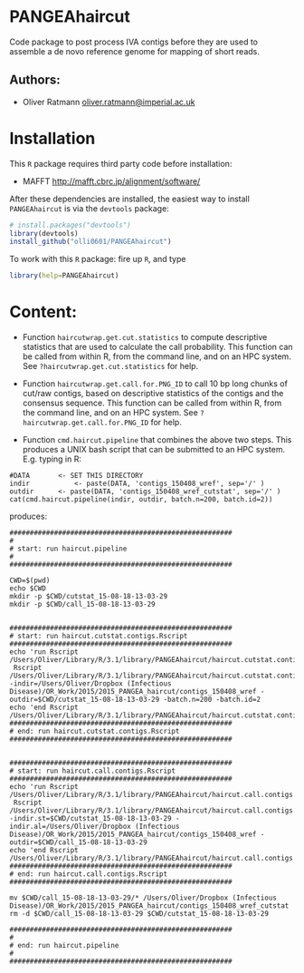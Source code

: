 # PANGEAhaircut

Code package to post process IVA contigs before they are used to assemble a de novo reference genome for mapping of short reads.

## Authors:

* Oliver Ratmann <oliver.ratmann@imperial.ac.uk>

# Installation

This `R` package requires third party code before installation:

* MAFFT http://mafft.cbrc.jp/alignment/software/

After these dependencies are installed, the easiest way to install `PANGEAhaircut` is via the `devtools` package:

```r
# install.packages("devtools")
library(devtools)
install_github("olli0601/PANGEAhaircut")
```

To work with this `R` package:
fire up `R`, and type 

```r
library(help=PANGEAhaircut)
```

# Content:

* Function `haircutwrap.get.cut.statistics` to compute descriptive statistics that are used to calculate the call probability. This function can be called from within R, from the command line, and on an HPC system. See `?haircutwrap.get.cut.statistics` for help.

* Function `haircutwrap.get.call.for.PNG_ID` to call 10 bp long chunks of cut/raw contigs, based on descriptive statistics of the contigs and the consensus sequence. This function can be called from within R, from the command line, and on an HPC system. See `?haircutwrap.get.call.for.PNG_ID` for help.

* Function `cmd.haircut.pipeline` that combines the above two steps. This produces a UNIX bash script that can be submitted to an HPC system. E.g. typing in R:

```
#DATA		<- SET THIS DIRECTORY
indir			<- paste(DATA, 'contigs_150408_wref', sep='/' )
outdir		<- paste(DATA, 'contigs_150408_wref_cutstat', sep='/' )		
cat(cmd.haircut.pipeline(indir, outdir, batch.n=200, batch.id=2))
```

produces:


```
#######################################################
#
# start: run haircut.pipeline
#
#######################################################

CWD=$(pwd)
echo $CWD
mkdir -p $CWD/cutstat_15-08-18-13-03-29
mkdir -p $CWD/call_15-08-18-13-03-29

 
#######################################################
# start: run haircut.cutstat.contigs.Rscript
####################################################### 
echo 'run Rscript /Users/Oliver/Library/R/3.1/library/PANGEAhaircut/haircut.cutstat.contigs.Rscript'
 Rscript /Users/Oliver/Library/R/3.1/library/PANGEAhaircut/haircut.cutstat.contigs.Rscript -indir=/Users/Oliver/Dropbox (Infectious Disease)/OR_Work/2015/2015_PANGEA_haircut/contigs_150408_wref -outdir=$CWD/cutstat_15-08-18-13-03-29 -batch.n=200 -batch.id=2 
echo 'end Rscript /Users/Oliver/Library/R/3.1/library/PANGEAhaircut/haircut.cutstat.contigs.Rscript'
#######################################################
# end: run haircut.cutstat.contigs.Rscript
#######################################################

 
#######################################################
# start: run haircut.call.contigs.Rscript
####################################################### 
echo 'run Rscript /Users/Oliver/Library/R/3.1/library/PANGEAhaircut/haircut.call.contigs.Rscript'
 Rscript /Users/Oliver/Library/R/3.1/library/PANGEAhaircut/haircut.call.contigs.Rscript -indir.st=$CWD/cutstat_15-08-18-13-03-29 -indir.al=/Users/Oliver/Dropbox (Infectious Disease)/OR_Work/2015/2015_PANGEA_haircut/contigs_150408_wref -outdir=$CWD/call_15-08-18-13-03-29 
echo 'end Rscript /Users/Oliver/Library/R/3.1/library/PANGEAhaircut/haircut.call.contigs.Rscript'
#######################################################
# end: run haircut.call.contigs.Rscript
#######################################################

mv $CWD/call_15-08-18-13-03-29/* /Users/Oliver/Dropbox (Infectious Disease)/OR_Work/2015/2015_PANGEA_haircut/contigs_150408_wref_cutstat
rm -d $CWD/call_15-08-18-13-03-29 $CWD/cutstat_15-08-18-13-03-29

#######################################################
#
# end: run haircut.pipeline
#
#######################################################
```
